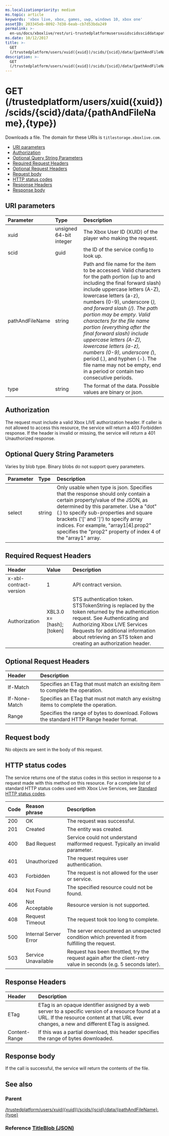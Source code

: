 ```yaml
---
ms.localizationpriority: medium
ms.topic: article
keywords: 'xbox live, xbox, games, uwp, windows 10, xbox one'
assetID: 203345eb-8092-7d38-6eab-cb7d53bda249
permalink: >-
  en-us/docs/xboxlive/rest/uri-trustedplatformusersxuidscidssciddatapathandfilenametype-get.html
ms.date: 10/12/2017
title: >-
  GET
  (/trustedplatform/users/xuid({xuid})/scids/{scid}/data/{pathAndFileName},{type})
description: >-
  GET
  (/trustedplatform/users/xuid({xuid})/scids/{scid}/data/{pathAndFileName},{type})
---
```


# GET \(/trustedplatform/users/xuid\({xuid}\)/scids/{scid}/data/{pathAndFileName},{type}\)

Downloads a file. The domain for these URIs is `titlestorage.xboxlive.com`.

* [URI parameters](get-trustedplatform-users-xuid-xuid-scids-scid-data-pathandfilename-type.md#ID4EX)
* [Authorization](get-trustedplatform-users-xuid-xuid-scids-scid-data-pathandfilename-type.md#ID4ECB)
* [Optional Query String Parameters](get-trustedplatform-users-xuid-xuid-scids-scid-data-pathandfilename-type.md#ID4EPB)
* [Required Request Headers](get-trustedplatform-users-xuid-xuid-scids-scid-data-pathandfilename-type.md#ID4EQC)
* [Optional Request Headers](get-trustedplatform-users-xuid-xuid-scids-scid-data-pathandfilename-type.md#ID4EZD)
* [Request body](get-trustedplatform-users-xuid-xuid-scids-scid-data-pathandfilename-type.md#ID4EDF)
* [HTTP status codes](get-trustedplatform-users-xuid-xuid-scids-scid-data-pathandfilename-type.md#ID4EQF)
* [Response Headers](get-trustedplatform-users-xuid-xuid-scids-scid-data-pathandfilename-type.md#ID4EDDAC)
* [Response body](get-trustedplatform-users-xuid-xuid-scids-scid-data-pathandfilename-type.md#ID4EGEAC)

## URI parameters <a id="ID4EX"></a>

| Parameter | Type | Description |
| :--- | :--- | :--- |
| xuid | unsigned 64-bit integer | The Xbox User ID \(XUID\) of the player who making the request. |
| scid | guid | the ID of the service config to look up. |
| pathAndFileName | string | Path and file name for the item to be accessed. Valid characters for the path portion \(up to and including the final forward slash\) include uppercase letters \(A-Z\), lowercase letters \(a-z\), numbers \(0-9\), underscore \(_\), and forward slash \(/\). The path portion may be empty. Valid characters for the file name portion \(everything after the final forward slash\) include uppercase letters \(A-Z\), lowercase letters \(a-z\), numbers \(0-9\), underscore \(_\), period \(.\), and hyphen \(-\). The file name may not be empty, end in a period or contain two consecutive periods. |
| type | string | The format of the data. Possible values are binary or json. |

## Authorization <a id="ID4ECB"></a>

The request must include a valid Xbox LIVE authorization header. If caller is not allowed to access this resource, the service will return a 403 Forbidden response. If the header is invalid or missing, the service will return a 401 Unauthorized response.

## Optional Query String Parameters <a id="ID4EPB"></a>

Varies by blob type. Binary blobs do not support query parameters.

| Parameter | Type | Description |
| :--- | :--- | :--- |
| select | string | Only usable when type is json. Specifies that the response should only contain a certain property/value of the JSON, as determined by this parameter. Use a "dot" \(.\) to specify sub-properties and square brackets \('\[' and '\]'\) to specify array indices. For example, "array1\[4\].prop2" specifies the "prop2" property of index 4 of the "array1" array. |

## Required Request Headers <a id="ID4EQC"></a>

| Header | Value | Description |
| :--- | :--- | :--- |
| x-xbl-contract-version | 1 | API contract version. |
| Authorization | XBL3.0 x=\[hash\];\[token\] | STS authentication token. STSTokenString is replaced by the token returned by the authentication request. See Authenticating and Authorizing Xbox LIVE Services Requests for additional information about retrieving an STS token and creating an authorization header. |

## Optional Request Headers <a id="ID4EZD"></a>

| Header | Description |
| :--- | :--- |
| If-Match | Specifies an ETag that must match an exisitng item to complete the operation. |
| If-None-Match | Specifies an ETag that must not match any exisitng items to complete the operation. |
| Range | Specifies the range of bytes to download. Follows the standard HTTP Range header format. |

## Request body <a id="ID4EDF"></a>

No objects are sent in the body of this request.

## HTTP status codes <a id="ID4EQF"></a>

The service returns one of the status codes in this section in response to a request made with this method on this resource. For a complete list of standard HTTP status codes used with Xbox Live Services, see [Standard HTTP status codes](https://github.com/LucienHH/docs-xsapi/tree/8aaeb3d77dec37e3bd2a1d99ea913649665f2490/additional/httpstatuscodes.md).

| Code | Reason phrase | Description |
| :--- | :--- | :--- |
| 200 | OK | The request was successful. |
| 201 | Created | The entity was created. |
| 400 | Bad Request | Service could not understand malformed request. Typically an invalid parameter. |
| 401 | Unauthorized | The request requires user authentication. |
| 403 | Forbidden | The request is not allowed for the user or service. |
| 404 | Not Found | The specified resource could not be found. |
| 406 | Not Acceptable | Resource version is not supported. |
| 408 | Request Timeout | The request took too long to complete. |
| 500 | Internal Server Error | The server encountered an unexpected condition which prevented it from fulfilling the request. |
| 503 | Service Unavailable | Request has been throttled, try the request again after the client-retry value in seconds \(e.g. 5 seconds later\). |

## Response Headers <a id="ID4EDDAC"></a>

| Header | Description |
| :--- | :--- |
| ETag | ETag is an opaque identifier assigned by a web server to a specific version of a resource found at a URL. If the resource content at that URL ever changes, a new and different ETag is assigned. |
| Content-Range | If this was a partial download, this header specifies the range of bytes downloaded. |

## Response body <a id="ID4EGEAC"></a>

If the call is successful, the service will return the contents of the file.  


## See also <a id="ID4EPEAC"></a>

### Parent <a id="ID4EREAC"></a>

[/trustedplatform/users/xuid\({xuid}\)/scids/{scid}/data/{pathAndFileName},{type}](https://github.com/LucienHH/docs-xsapi/tree/8aaeb3d77dec37e3bd2a1d99ea913649665f2490/work-in-progress/title-storage/uri-trustedplatformusersxuidscidssciddatapathandfilenametype.md)

### Reference  [TitleBlob \(JSON\)](https://github.com/LucienHH/docs-xsapi/tree/8aaeb3d77dec37e3bd2a1d99ea913649665f2490/json/json-titleblob.md) <a id="ID4E4EAC"></a>

